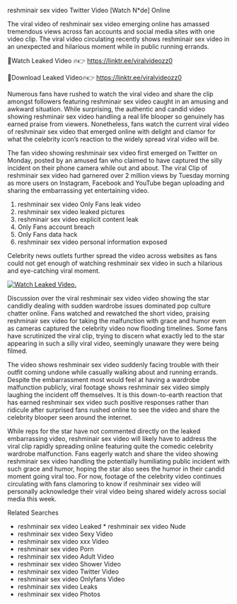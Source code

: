 ﻿reshminair sex video Twitter Video [Watch N*de] Online

The viral video of ﻿reshminair sex video emerging online has amassed tremendous views across fan accounts and social media sites with one video clip. The viral video circulating recently shows ﻿reshminair sex video in an unexpected and hilarious moment while in public running errands. 

🔴Watch Leaked Video 🔥👉  https://linktr.ee/viralvideozz0 

🔴Download Leaked Video🔥👉  https://linktr.ee/viralvideozz0 

Numerous fans have rushed to watch the viral video and share the clip amongst followers featuring ﻿reshminair sex video caught in an amusing and awkward situation. While surprising, the authentic and candid video showing ﻿reshminair sex video handling a real life blooper so genuinely has earned praise from viewers. Nonetheless, fans watch the current viral video of ﻿reshminair sex video that emerged online with delight and clamor for what the celebrity icon’s reaction to the widely spread viral video will be.

The fan video showing ﻿reshminair sex video first emerged on Twitter on Monday, posted by an amused fan who claimed to have captured the silly incident on their phone camera while out and about. The viral Clip of ﻿reshminair sex video had garnered over 2 million views by Tuesday morning as more users on Instagram, Facebook and YouTube began uploading and sharing the embarrassing yet entertaining video. 

1. ﻿reshminair sex video Only Fans leak video
2. ﻿reshminair sex video leaked pictures
3. ﻿reshminair sex video explicit content leak
4. Only Fans account breach
5. Only Fans data hack
6. ﻿reshminair sex video personal information exposed

Celebrity news outlets further spread the video across websites as fans could not get enough of watching ﻿reshminair sex video in such a hilarious and eye-catching viral moment. 

[![Watch Leaked Video.](https://miro.medium.com/v2/resize:fit:828/format:webp/1*cilzJN44JGOrTw9NJCrNHA.gif "Watch Leaked Video")](https://linktr.ee/viralvideozz0)

Discussion over the viral ﻿reshminair sex video video showing the star candidly dealing with sudden wardrobe issues dominated pop culture chatter online. Fans watched and rewatched the short video, praising ﻿reshminair sex video for taking the malfunction with grace and humor even as cameras captured the celebrity video now flooding timelines. Some fans have scrutinized the viral clip, trying to discern what exactly led to the star appearing in such a silly viral video, seemingly unaware they were being filmed.

The video shows ﻿reshminair sex video suddenly facing trouble with their outfit coming undone while casually walking about and running errands. Despite the embarrassment most would feel at having a wardrobe malfunction publicly, viral footage shows ﻿reshminair sex video simply laughing the incident off themselves. It is this down-to-earth reaction that has earned ﻿reshminair sex video such positive responses rather than ridicule after surprised fans rushed online to see the video and share the celebrity blooper seen around the internet.  

While reps for the star have not commented directly on the leaked embarrassing video, ﻿reshminair sex video will likely have to address the viral clip rapidly spreading online featuring quite the comedic celebrity wardrobe malfunction. Fans eagerly watch and share the video showing ﻿reshminair sex video handling the potentially humiliating public incident with such grace and humor, hoping the star also sees the humor in their candid moment going viral too. For now, footage of the celebrity video continues circulating with fans clamoring to know if ﻿reshminair sex video will personally acknowledge their viral video being shared widely across social media this week.

Related Searches
* ﻿reshminair sex video Leaked
﻿* reshminair sex video Nude
* ﻿reshminair sex video Sexy Video
* ﻿reshminair sex video xxx Video
* ﻿reshminair sex video Porn
* ﻿reshminair sex video Adult Video
* ﻿reshminair sex video Shower Video
* ﻿reshminair sex video Twitter Video
* ﻿reshminair sex video Onlyfans Video
* ﻿reshminair sex video Leaks
* ﻿reshminair sex video Photos
